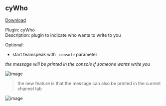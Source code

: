 ## cyWho
<a href="https://github.com/cydolo/cyPlugins/releases/tag/cypl-who-b2.2" target="_blank">Download</a>

Plugin: cyWho  
Description: plugin to indicate who wants to write to you  

Optional: 
* start teamspeak with `-console` parameter  

*the message will be printed in the console if someone wants write you*

![image](https://files.catbox.moe/xistry.png)

> the new feature is that the message can also be printed in the current channel tab

![image](https://files.catbox.moe/6o1498.png)
